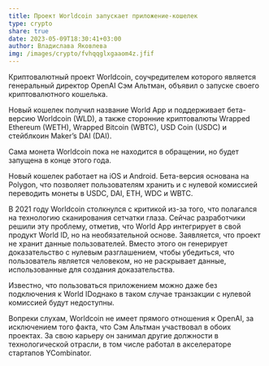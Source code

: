 ```yaml
---
title: Проект Worldcoin запускает приложение-кошелек
type: crypto
share: true
date: 2023-05-09T18:30:41+03:00
author: Владислава Яковлева
img: /images/crypto/fvhqqglxgaaom4z.jfif
---
```

Криптовалютный проект Worldcoin, соучредителем которого является генеральный директор OpenAI Сэм Альтман, объявил о запуске своего криптовалютного кошелька.

Новый кошелек получил название World App и поддерживает бета-версию Worldcoin (WLD), а также сторонние криптовалюты Wrapped Ethereum (WETH), Wrapped Bitcoin (WBTC), USD Coin (USDC) и стейблкоин Maker’s DAI (DAI).

Сама монета Worldcoin пока не находится в обращении, но будет запущена в конце этого года.

Новый кошелек работает на iOS и Android. Бета-версия основана на Polygon, что позволяет пользователям хранить и с нулевой комиссией переводить монеты в USDC, DAI, ETH, WDC и WBTC.

В 2021 году Worldcoin столкнулся с критикой из-за того, что полагался на технологию сканирования сетчатки глаза. Сейчас разработчики решили эту проблему, отметив, что World App интегрирует в свой продукт World ID, но на необязательной основе. Заявляется, что проект не хранит данные пользователей. Вместо этого он генерирует доказательство с нулевым разглашением, чтобы убедиться, что пользователь является человеком, но не раскрывает данные, использованные для создания доказательства.

Известно, что пользоваться приложением можно даже без подключения к World IDоднако в таком случае транзакции с нулевой комиссией будут недоступны.

Вопреки слухам, Worldcoin не имеет прямого отношения к OpenAI, за исключением того факта, что Сэм Альтман участвовал в обоих проектах. За свою карьеру он занимал другие должности в технологической отрасли, в том числе работал в акселераторе стартапов YCombinator.